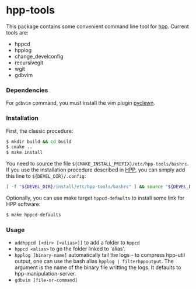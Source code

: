 # hpp-tools

This package contains some convenient command line tool for [hpp]. Current tools are:
  - hppcd
  - hpplog
  - change_develconfig
  - recursivegit
  - wgit
  - gdbvim

### Dependencies

For `gdbvim` command, you must install the vim plugin [pyclewn].

### Installation

First, the classic procedure:
```sh
$ mkdir build && cd build
$ cmake ..
$ make install
```

You need to source the file `${CMAKE_INSTALL_PREFIX}/etc/hpp-tools/bashrc`. If you use the installation procedure described in [HPP], you can simply add this line to `${DEVEL_DIR}/.config`:
```sh
[ -f "${DEVEL_DIR}/install/etc/hpp-tools/bashrc" ] && source "${DEVEL_DIR}/install/etc/hpp-tools/bashrc"
```

Optionally, you can use make target `hppcd-defaults` to install some link for HPP software:
```sh
$ make hppcd-defaults
```

### Usage

* `addhppcd [<dir> [<alias>]]` to add a folder to `hppcd`
* `hppcd <alias>` to go the folder linked to 'alias'.
* `hpplog [binary-name]` automatically tail the logs - to compress hpp-util output, one can use the bash alias `hpplog | filterhppoutput`. The argument is the name of the binary file writting the logs. It defaults to hpp-manipulation-server.
* `gdbvim [file-or-command]`

[hpp]:https://github.com/humanoid-path-planner/hpp-doc "HPP"
[pyclewn]:http://pyclewn.sourceforge.net/ "Pyclewn"
